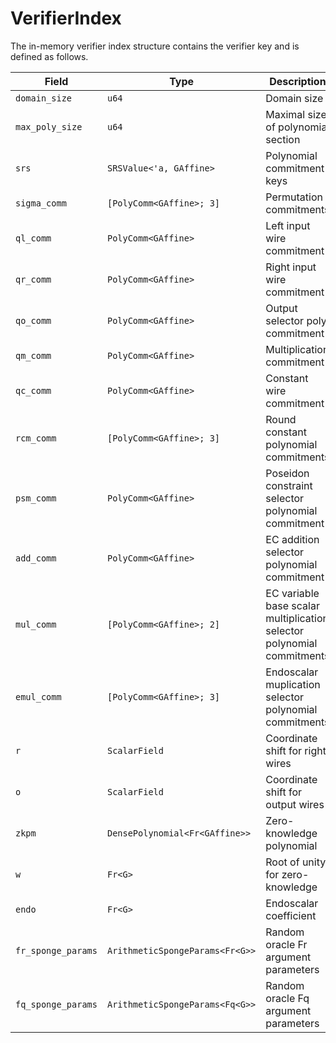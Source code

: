 # VerifierIndex

The in-memory verifier index structure contains the verifier key and is defined
as follows.

| Field              | Type                            | Description                                                            |
| ------------------ | ------------------------------- | ---------------------------------------------------------------------- |
| `domain_size`      | `u64`                           | Domain size                                                            |
| `max_poly_size`    | `u64`                           | Maximal size of polynomial section                                     |
| `srs`              | `SRSValue<'a, GAffine>`         | Polynomial commitment keys                                             |
| `sigma_comm`       | `[PolyComm<GAffine>; 3]`        | Permutation commitments                                                |
| `ql_comm`          | `PolyComm<GAffine>`             | Left input wire commitment                                             |
| `qr_comm`          | `PolyComm<GAffine>`             | Right input wire commitment                                            |
| `qo_comm`          | `PolyComm<GAffine>`             | Output selector poly commitment                                        |
| `qm_comm`          | `PolyComm<GAffine>`             | Multiplication commitment                                              |
| `qc_comm`          | `PolyComm<GAffine>`             | Constant wire commitment                                               |
| `rcm_comm`         | `[PolyComm<GAffine>; 3]`        | Round constant polynomial commitments                                  |
| `psm_comm`         | `PolyComm<GAffine>`             | Poseidon constraint selector polynomial commitment                     |
| `add_comm`         | `PolyComm<GAffine>`             | EC addition selector polynomial commitment                             |
| `mul_comm`         | `[PolyComm<GAffine>; 2]`        | EC variable base scalar multiplication selector polynomial commitments |
| `emul_comm`        | `[PolyComm<GAffine>; 3]`        | Endoscalar muplication selector polynomial commitments                 |
| `r`                | `ScalarField`                   | Coordinate shift for right wires                                       |
| `o`                | `ScalarField`                   | Coordinate shift for output wires                                      |
| `zkpm`             | `DensePolynomial<Fr<GAffine>>`  | Zero-knowledge polynomial                                              |
| `w`                | `Fr<G>`                         | Root of unity for zero-knowledge                                       |
| `endo`             | `Fr<G>`                         | Endoscalar coefficient                                                 |
| `fr_sponge_params` | `ArithmeticSpongeParams<Fr<G>>` | Random oracle Fr argument parameters                                   |
| `fq_sponge_params` | `ArithmeticSpongeParams<Fq<G>>` | Random oracle Fq argument parameters                                   |
